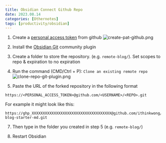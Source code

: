 ```yaml
---
title: Obsidian Connect Github Repo
date: 2023.08.14
categories: [Othernotes]
tags: [productivity/obsidian]
---
```


1.  Create a [personal access token](https://docs.github.com/en/authentication/keeping-your-account-and-data-secure/creating-a-personal-access-token#creating-a-personal-access-token-classic) from github ![create-pat-github.png](../.images/create-pat-github.png)

2.  Install the [Obsidian Git](https://github.com/denolehov/obsidian-git/wiki/Installation) community plugin

3.  Create a folder to store the repository. (e.g. `remote-blog/`). Set scopes to repo & expiration to no expiration

4.  Run the command (CMD/Ctrl + P): `Clone an existing remote repo` ![clone-repo-git-plugin.png](../.images/clone-repo-git-plugin.png)

5.  Paste the URL of the forked repository in the following format

```
https://<PERSONAL_ACCESS_TOKEN>@github.com/<USERNAME>/<REPO>.git
```

For example it might look like this:

```
https://ghp_XXXXXXXXXXXXXXXXXXXXXXXXXXXXXXXXXXXX@github.com/ithinkwong/linked-blog-starter-md.git
```

7.  Then type in the folder you created in step 5 (e.g. `remote-blog/`)

8.  Restart Obsidian